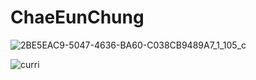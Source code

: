 # ChaeEunChung


![2BE5EAC9-5047-4636-BA60-C038CB9489A7_1_105_c](https://user-images.githubusercontent.com/109775321/194211842-ea8648bd-3d2c-4317-aacb-fe34beecddb7.jpeg)

![curri](https://tva1.sinaimg.cn/large/e6c9d24egy1h6m8g413dwj21hc0u0dja.jpg)
